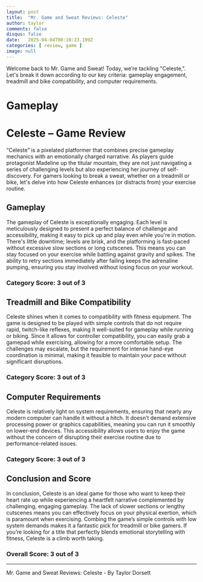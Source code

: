 ```yaml
---
layout: post
title:  "Mr. Game and Sweat Reviews: Celeste"
author: taylor
comments: false
disqus: false
date:   2025-04-04T00:10:33.199Z
categories: [ review, game ]
image: null
---
```


Welcome back to Mr. Game and Sweat! Today, we’re tackling "Celeste,". Let's break it down according to our key criteria: gameplay engagement, treadmill and bike compatibility, and computer requirements.

# Gameplay

# Celeste – Game Review

“Celeste” is a pixelated platformer that combines precise gameplay mechanics with an emotionally charged narrative. As players guide protagonist Madeline up the titular mountain, they are not just navigating a series of challenging levels but also experiencing her journey of self-discovery. For gamers looking to break a sweat, whether on a treadmill or bike, let's delve into how Celeste enhances (or distracts from) your exercise routine.

## Gameplay

The gameplay of Celeste is exceptionally engaging. Each level is meticulously designed to present a perfect balance of challenge and accessibility, making it easy to pick up and play even while you're in motion. There's little downtime; levels are brisk, and the platforming is fast-paced without excessive slow sections or long cutscenes. This means you can stay focused on your exercise while battling against gravity and spikes. The ability to retry sections immediately after failing keeps the adrenaline pumping, ensuring you stay involved without losing focus on your workout.

### Category Score: 3 out of 3

## Treadmill and Bike Compatibility

Celeste shines when it comes to compatibility with fitness equipment. The game is designed to be played with simple controls that do not require rapid, twitch-like reflexes, making it well-suited for gameplay while running or biking. Since it allows for controller compatibility, you can easily grab a gamepad while exercising, allowing for a more comfortable setup. The challenges may escalate, but the requirement for intense hand-eye coordination is minimal, making it feasible to maintain your pace without significant disruptions.

### Category Score: 3 out of 3

## Computer Requirements

Celeste is relatively light on system requirements, ensuring that nearly any modern computer can handle it without a hitch. It doesn’t demand extensive processing power or graphics capabilities, meaning you can run it smoothly on lower-end devices. This accessibility allows users to enjoy the game without the concern of disrupting their exercise routine due to performance-related issues.

### Category Score: 3 out of 3

## Conclusion and Score

In conclusion, Celeste is an ideal game for those who want to keep their heart rate up while experiencing a heartfelt narrative complemented by challenging, engaging gameplay. The lack of slower sections or lengthy cutscenes means you can effectively focus on your physical exertion, which is paramount when exercising. Combing the game’s simple controls with low system demands makes it a fantastic pick for treadmill or bike gamers. If you’re looking for a title that perfectly blends emotional storytelling with fitness, Celeste is a climb worth taking.

### Overall Score: 3 out of 3

---

Mr. Game and Sweat Reviews: Celeste - By Taylor Dorsett
